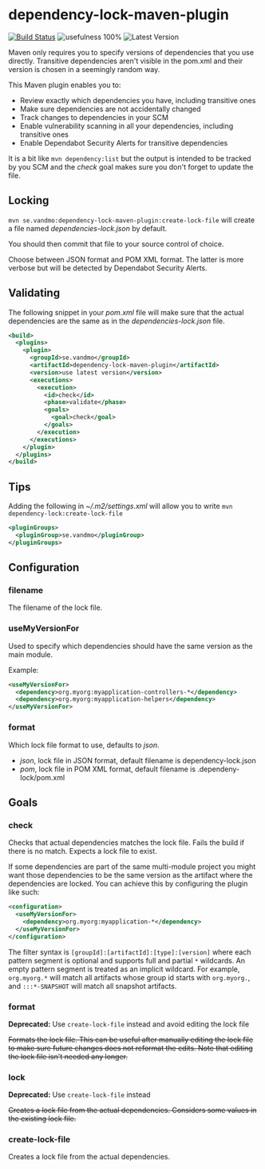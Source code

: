 # dependency-lock-maven-plugin

[![Build Status](https://travis-ci.com/vandmo/dependency-lock-maven-plugin.svg?branch=master)](https://travis-ci.com/vandmo/dependency-lock-maven-plugin)
![usefulness 100%](https://img.shields.io/badge/usefulness-100%25-success.svg)
![Latest Version](https://img.shields.io/maven-central/v/se.vandmo/dependency-lock-maven-plugin)

Maven only requires you to specify versions of dependencies that you use directly.
Transitive dependencies aren't visible in the pom.xml and their version is chosen in a seemingly random way.

This Maven plugin  enables you to:
* Review exactly which dependencies you have, including transitive ones
* Make sure dependencies are not accidentally changed
* Track changes to dependencies in your SCM
* Enable vulnerability scanning in all your dependencies, including transitive ones
* Enable Dependabot Security Alerts for transitive dependencies

It is a bit like `mvn dependency:list` but the output is intended to be tracked by you SCM
and the _check_ goal makes sure you don't forget to update the file.

Locking
-------
`mvn se.vandmo:dependency-lock-maven-plugin:create-lock-file`
will create a file named _dependencies-lock.json_ by default.

You should then commit that file to your source control of choice.

Choose between JSON format and POM XML format. The latter is more verbose but will be detected by Dependabot Security Alerts.

Validating
----------
The following snippet in your _pom.xml_ file will make sure that the actual
dependencies are the same as in the _dependencies-lock.json_ file.

```xml
<build>
  <plugins>
    <plugin>
      <groupId>se.vandmo</groupId>
      <artifactId>dependency-lock-maven-plugin</artifactId>
      <version>use latest version</version>
      <executions>
        <execution>
          <id>check</id>
          <phase>validate</phase>
          <goals>
            <goal>check</goal>
          </goals>
        </execution>
      </executions>
    </plugin>
  </plugins>
</build>
```

Tips
----
Adding the following in _~/.m2/settings.xml_ will allow you to write `mvn dependency-lock:create-lock-file`

```xml
<pluginGroups>
  <pluginGroup>se.vandmo</pluginGroup>
</pluginGroups>
```

Configuration
-------------
### filename
The filename of the lock file.

### useMyVersionFor
Used to specify which dependencies should have the same version as the main module.

Example:
```xml
<useMyVersionFor>
  <dependency>org.myorg:myapplication-controllers-*</dependency>
  <dependency>org.myorg:myapplication-helpers</dependency>
</useMyVersionFor>
```

### format
Which lock file format to use, defaults to _json_.
* _json_, lock file in JSON format, default filename is dependency-lock.json
* _pom_, lock file in POM XML format, default filename is .dependeny-lock/pom.xml

Goals
-----
### check
Checks that actual dependencies matches the lock file. Fails the build if there
is no match.
Expects a lock file to exist.

If some dependencies are part of the same multi-module project you might want those dependencies
to be the same version as the artifact where the dependencies are locked.
You can achieve this by configuring the plugin like such:
```xml
<configuration>
  <useMyVersionFor>
    <dependency>org.myorg:myapplication-*</dependency>
  </useMyVersionFor>
</configuration>
```
The filter syntax is `[groupId]:[artifactId]:[type]:[version]`
where each pattern segment is optional and supports full and partial `*` wildcards.
An empty pattern segment is treated as an implicit wildcard.
For example, `org.myorg.*` will match all artifacts whose group id starts with `org.myorg.`, and  `:::*-SNAPSHOT` will match all snapshot artifacts.

### format
__Deprecated:__ Use `create-lock-file` instead and avoid editing the lock file

~~Formats the lock file.
This can be useful after manually editing the lock file to make sure future
changes does not reformat the edits. Note that editing the lock file isn't needed any longer.~~

### lock
__Deprecated:__ Use `create-lock-file` instead

~~Creates a lock file from the actual dependencies.
Considers some values in the existing lock file.~~


### create-lock-file
Creates a lock file from the actual dependencies.

